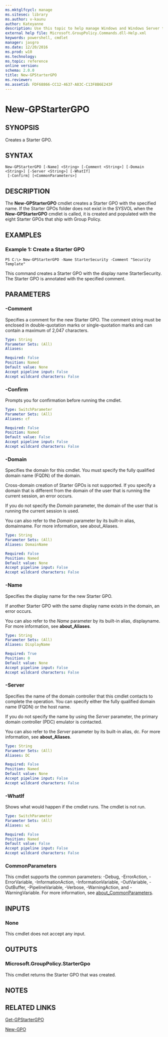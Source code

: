 ```yaml
---
ms.mktglfcycl: manage
ms.sitesec: library
ms.author: v-kaunu
author: Kateyanne
description: Use this topic to help manage Windows and Windows Server technologies with Windows PowerShell.
external help file: Microsoft.GroupPolicy.Commands.dll-Help.xml
keywords: powershell, cmdlet
manager: jasgro
ms.date: 12/20/2016
ms.prod: w10
ms.technology: 
ms.topic: reference
online version: 
schema: 2.0.0
title: New-GPStarterGPO
ms.reviewer:
ms.assetid: FDF68866-CC12-4637-A83C-C13F8B6E243F
---
```


# New-GPStarterGPO

## SYNOPSIS
Creates a Starter GPO.

## SYNTAX

```
New-GPStarterGPO [-Name] <String> [-Comment <String>] [-Domain <String>] [-Server <String>] [-WhatIf]
 [-Confirm] [<CommonParameters>]
```

## DESCRIPTION
The **New-GPStarterGPO** cmdlet creates a Starter GPO with the specified name.
If the Starter GPOs folder does not exist in the SYSVOL when the **New-GPStarterGPO** cmdlet is called, it is created and populated with the eight Starter GPOs that ship with Group Policy.

## EXAMPLES

### Example 1: Create a Starter GPO
```
PS C:\> New-GPStarterGPO -Name StarterSecurity -Comment "Security Template"
```

This command creates a Starter GPO with the display name StarterSecurity.
The Starter GPO is annotated with the specified comment.

## PARAMETERS

### -Comment
Specifies a comment for the new Starter GPO.
The comment string must be enclosed in double-quotation marks or single-quotation marks and can contain a maximum of 2,047 characters.

```yaml
Type: String
Parameter Sets: (All)
Aliases: 

Required: False
Position: Named
Default value: None
Accept pipeline input: False
Accept wildcard characters: False
```

### -Confirm
Prompts you for confirmation before running the cmdlet.

```yaml
Type: SwitchParameter
Parameter Sets: (All)
Aliases: cf

Required: False
Position: Named
Default value: False
Accept pipeline input: False
Accept wildcard characters: False
```

### -Domain
Specifies the domain for this cmdlet.
You must specify the fully qualified domain name (FQDN) of the domain.

Cross-domain creation of Starter GPOs is not supported.
If you specify a domain that is different from the domain of the user that is running the current session, an error occurs.

If you do not specify the *Domain* parameter, the domain of the user that is running the current session is used.

You can also refer to the *Domain* parameter by its built-in alias, domainname.
For more information, see about_Aliases.

```yaml
Type: String
Parameter Sets: (All)
Aliases: DomainName

Required: False
Position: Named
Default value: None
Accept pipeline input: False
Accept wildcard characters: False
```

### -Name
Specifies the display name for the new Starter GPO.

If another Starter GPO with the same display name exists in the domain, an error occurs.

You can also refer to the *Name* parameter by its built-in alias, displayname.
For more information, see **about_Aliases**.

```yaml
Type: String
Parameter Sets: (All)
Aliases: DisplayName

Required: True
Position: 0
Default value: None
Accept pipeline input: False
Accept wildcard characters: False
```

### -Server
Specifies the name of the domain controller that this cmdlet contacts to complete the operation.
You can specify either the fully qualified domain name (FQDN) or the host name.

If you do not specify the name by using the *Server* parameter, the primary domain controller (PDC) emulator is contacted.

You can also refer to the *Server* parameter by its built-in alias, dc.
For more information, see **about_Aliases**.

```yaml
Type: String
Parameter Sets: (All)
Aliases: DC

Required: False
Position: Named
Default value: None
Accept pipeline input: False
Accept wildcard characters: False
```

### -WhatIf
Shows what would happen if the cmdlet runs.
The cmdlet is not run.

```yaml
Type: SwitchParameter
Parameter Sets: (All)
Aliases: wi

Required: False
Position: Named
Default value: False
Accept pipeline input: False
Accept wildcard characters: False
```

### CommonParameters
This cmdlet supports the common parameters: -Debug, -ErrorAction, -ErrorVariable, -InformationAction, -InformationVariable, -OutVariable, -OutBuffer, -PipelineVariable, -Verbose, -WarningAction, and -WarningVariable. For more information, see [about_CommonParameters](https://go.microsoft.com/fwlink/?LinkID=113216).

## INPUTS

### None
This cmdlet does not accept any input.

## OUTPUTS

### Microsoft.GroupPolicy.StarterGpo
This cmdlet returns the Starter GPO that was created.

## NOTES

## RELATED LINKS

[Get-GPStarterGPO](./Get-GPStarterGPO.md)

[New-GPO](./New-GPO.md)

